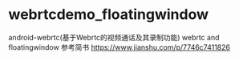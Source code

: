 # webrtcdemo_floatingwindow
android-webrtc(基于Webrtc的视频通话及其录制功能)
webrtc and floatingwindow
参考简书 https://www.jianshu.com/p/7746c7411826
